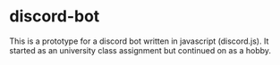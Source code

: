 # discord-bot

This is a prototype for a discord bot written in javascript (discord.js).
It started as an university class assignment but continued on as a hobby.
